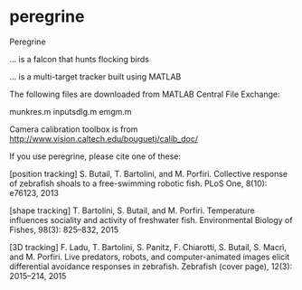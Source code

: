# peregrine
Peregrine

... is a falcon that hunts flocking birds

... is a multi-target tracker built using MATLAB



The following files are downloaded from MATLAB Central File Exchange:

munkres.m inputsdlg.m emgm.m 

Camera calibration toolbox is from http://www.vision.caltech.edu/bouguetj/calib_doc/

If you use peregrine, please cite one of these:

[position tracking]
S. Butail, T. Bartolini, and M. Porfiri. Collective response of zebrafish shoals to a free-swimming robotic fish. PLoS One, 8(10): e76123, 2013

[shape tracking]
T. Bartolini, S. Butail, and M. Porfiri. Temperature influences sociality and activity of freshwater fish. Environmental Biology of Fishes, 98(3): 825–832, 2015

[3D tracking] 
F. Ladu, T. Bartolini, S. Panitz, F. Chiarotti, S. Butail, S. Macrì, and M. Porfiri. Live predators, robots, and computer-animated images elicit differential avoidance responses in zebrafish. Zebrafish (cover page), 12(3): 2015–214, 2015

